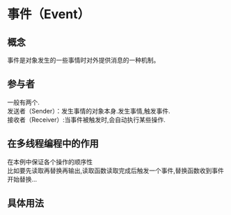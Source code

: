 # 事件（Event）
## 概念
事件是对象发生的一些事情时对外提供消息的一种机制。
## 参与者
一般有两个.  
发送者（Sender）：发生事情的对象本身.发生事情,触发事件.  
接收者（Receiver）:当事件被触发时,会自动执行某些操作.  
## 在多线程编程中的作用
在本例中保证各个操作的顺序性  
    比如要先读取再替换再输出,读取函数读取完成后触发一个事件,替换函数收到事件开始替换...  
## 具体用法
